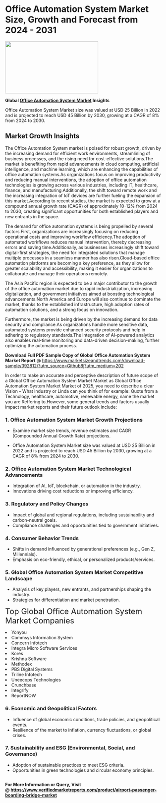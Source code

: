 <H1>Office Automation System Market Size, Growth and Forecast from 2024 - 2031</H1><img class="aligncenter size-medium wp-image-584254" src="https://thirdeyenews.in/wp-content/uploads/2024/09/Global-Market-Research-300x168.jpeg" alt="" width="300" height="168" /><p><strong>Global&nbsp;<a href="https://www.marketsizeandtrends.com/download-sample/392812/?utm_source=Github8j?utm_medium=202">Office Automation System Market</a> Insights</strong></p><p>Office Automation System Market size was valued at USD 25 Billion in 2022 and is projected to reach USD 45 Billion by 2030, growing at a CAGR of 8% from 2024 to 2030.</p><p><h2>Market Growth Insights</h2> <p>The Office Automation System market is poised for robust growth, driven by the increasing demand for efficient work environments, streamlining of business processes, and the rising need for cost-effective solutions.The market is benefiting from rapid advancements in cloud computing, artificial intelligence, and machine learning, which are enhancing the capabilities of office automation systems.As organizations focus on improving productivity and reducing manual interventions, the adoption of office automation technologies is growing across various industries, including IT, healthcare, finance, and manufacturing.Additionally, the shift toward remote work and the increasing integration of IoT devices are further fueling the expansion of this market.According to recent studies, the market is expected to grow at a compound annual growth rate (CAGR) of approximately 10-12% from 2024 to 2030, creating significant opportunities for both established players and new entrants in the space.</p> <p>The demand for office automation systems is being propelled by several factors.First, organizations are increasingly focusing on reducing operational costs and improving workflow efficiency.The adoption of automated workflows reduces manual intervention, thereby decreasing errors and saving time.Additionally, as businesses increasingly shift toward digital-first strategies, the need for integrated solutions that manage multiple processes in a seamless manner has also risen.Cloud-based office automation platforms are becoming a key preference, as they allow for greater scalability and accessibility, making it easier for organizations to collaborate and manage their operations remotely.</p> <p>The Asia Pacific region is expected to be a major contributor to the growth of the office automation market due to rapid industrialization, increasing digitalization, and government initiatives aimed at boosting technological advancements.North America and Europe will also continue to dominate the market, thanks to the established infrastructure, high adoption rates of automation solutions, and a strong focus on innovation.</p> <p>Furthermore, the market is being driven by the increasing demand for data security and compliance.As organizations handle more sensitive data, automated systems provide enhanced security protocols and help in adhering to regulatory standards.The integration of AI-powered analytics also enables real-time monitoring and data-driven decision-making, further optimizing the automation process.</p> <p><span class=""><strong>Download Full PDF Sample Copy of Global Office Automation System Market Report</strong> @ <a href="https://www.marketsizeandtrends.com/download-sample/392812/?utm_source=Github8j?utm_medium=202" target="_blank">https://www.marketsizeandtrends.com/download-sample/392812/?utm_source=Github8j?utm_medium=202</a></span></p><p>In order to make an accurate and perceptive description of future scope of a Global&nbsp;Office Automation System Market Market as Global&nbsp;Office Automation System Market Market of 2025, you need to describe a clear Vision &ndash; What Industry or Linda can you think of for example: Quote from a Technology, healthcare, automotive, renewable energy, name the market you are Reffering to.However, some general trends and factors usually impact market reports and their future outlook include:</p><h3>1.&nbsp;<strong>Office Automation System Market Growth Projections</strong></h3><ul><li>Examine market size trends, revenue estimates and CAGR (Compounded Annual Growth Rate) projections.</li><li><p>Office Automation System Market size was valued at USD 25 Billion in 2022 and is projected to reach USD 45 Billion by 2030, growing at a CAGR of 8% from 2024 to 2030.</p></li></ul><h3>2.&nbsp;<strong>Office Automation System Market Technological Advancements</strong></h3><ul><li>Integration of AI, IoT, blockchain, or automation in the industry.</li><li>Innovations driving cost reductions or improving efficiency.</li></ul><h3>3.&nbsp;<strong>Regulatory and Policy Changes</strong></h3><ul><li>Impact of global and regional regulations, including sustainability and carbon-neutral goals.</li><li>Compliance challenges and opportunities tied to government initiatives.</li></ul><h3>4.&nbsp;<strong>Consumer Behavior Trends</strong></h3><ul><li>Shifts in demand influenced by generational preferences (e.g., Gen Z, Millennials).</li><li>Emphasis on eco-friendly, ethical, or personalized products/services.</li></ul><h3>5.&nbsp;<strong>Global Office Automation System Market Competitive Landscape</strong></h3><ul><li>Analysis of key players, new entrants, and partnerships shaping the industry.</li><li>Strategies for differentiation and market penetration.</li></ul><p data-pm-slice="1 1 []"><span style="color: inherit; font-family: inherit; font-size: 25px;">Top Global Office Automation System Market Companies</span></p><div class="" data-test-id=""><p><li>Yonyou</li><li> Commsys Information System</li><li> Concern Infotech</li><li> Integra Micro Software Services</li><li> Kores</li><li> Krishna Software</li><li> Methodex</li><li> PBS Digital Systems</li><li> Triline Infotech</li><li> Uneecops Technologies</li><li> Crunchbase</li><li> Integrify</li><li> ReportNOW</li></p></div><h3>6.&nbsp;<strong>Economic and Geopolitical Factors</strong></h3><ul><li>Influence of global economic conditions, trade policies, and geopolitical events.</li><li>Resilience of the market to inflation, currency fluctuations, or global crises.</li></ul><h3>7.&nbsp;<strong>Sustainability and ESG (Environmental, Social, and Governance)</strong></h3><ul><li>Adoption of sustainable practices to meet ESG criteria.</li><li>Opportunities in green technologies and circular economy principles.</li></ul><h2><strong style="font-size: 14px;">For More Information or Query, Visit @&nbsp;</strong><a style="background-color: #ffffff; font-size: 14px;" href="https://www.marketsizeandtrends.com/report/office-automation-system-market/" target="_blank">https://www.verifiedmarketreports.com/product/airport-passenger-boarding-bridge-market</a></h2>